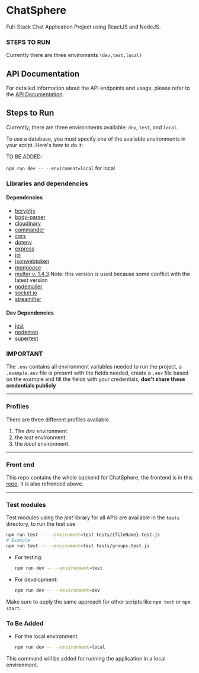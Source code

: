 # ChatSphere

Full-Stack Chat Application Project using ReactJS and NodeJS.

### STEPS TO RUN

Currently there are three enviroments
```(dev,test,local)```


## API Documentation

For detailed information about the API endpoints and usage, please refer to the [API Documentation](https://documenter.getpostman.com/view/32763635/2sA35MzzRV#e48a33f9-b1ed-4b32-8e2e-304ab8320391).

## Steps to Run


Currently, there are three environments available: `dev`, `test`, and `local`.

To use a database, you must specify one of the available environments in your script. Here's how to do it:


TO BE ADDED:

```npm run dev -- --enviroment=local``` for local

### Libraries and dependencies

#### Dependencies

* [bcryptjs](https://www.npmjs.com/package/bcryptjs)
* [body-parser](https://www.npmjs.com/package/body-parser)
* [cloudinary](https://www.npmjs.com/package/cloudinary)
* [commander](https://www.npmjs.com/package/commander)
* [cors](https://www.npmjs.com/package/cors)
* [dotenv](https://www.npmjs.com/package/dotenv)
* [express](https://www.npmjs.com/package/express)
* [joi](https://www.npmjs.com/package/joi)
* [jsonwebtoken](https://www.npmjs.com/package/jsonwebtoken)
* [mongoose](https://www.npmjs.com/package/mongoose)
* [multer v. 1.4.3](https://www.npmjs.com/package/multer/v/1.4.3) Note: this version is used because some conflict with the latest version
* [nodemailer](https://www.npmjs.com/package/nodemailer)
* [socket.io](https://www.npmjs.com/package/socket.io)
* [streamifier](https://www.npmjs.com/package/streamifier)

#### Dev Dependencies

* [jest](https://www.npmjs.com/package/jest)
* [nodemon](https://www.npmjs.com/package/nodemon)
* [supertest](https://www.npmjs.com/package/supertest)

### **IMPORTANT**
The `.env` contains all environment variables needed to run the project, a `.example.env` file is present with the fields needed, create a `.env` file based on the example and fill the fields with your credentials, **don't share these credentials publicly**

---

### Profiles

There are three different profiles available.

1. The *dev* environment.
2. the *test* environment.
3. the *local* environment.

---

### Front end

This repo contains the whole backend for ChatSphere, the frontend is in this [repo](https://github.com/MazenSamehR/ChatSphere/tree/master), it is also refrenced above.

---

### Test modules

Test modules using the *jest* library for all APIs are available in the `tests` directory, to run the test use

```bash
npm run test -- --enviroment=test tests/{fileName}.test.js
# Example
npm run test -- --enviroment=test tests/groups.test.js 
```

- For testing:
  ```bash
  npm run dev -- --environment=test
  ```

- For development:
  ```bash
  npm run dev -- --environment=dev
  ```

Make sure to apply the same approach for other scripts like `npm test` or `npm start`.

### To Be Added

- For the local environment:
  ```bash
  npm run dev -- --environment=local
  ```

This command will be added for running the application in a local environment.

